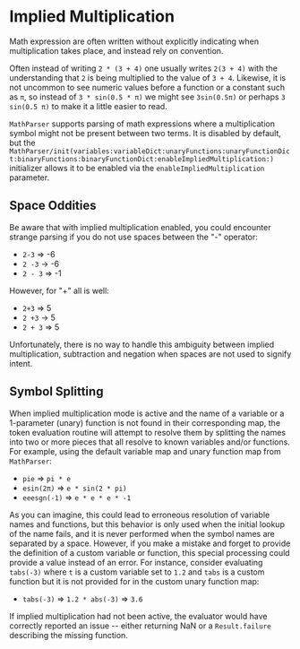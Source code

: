 # Implied Multiplication

Math expression are often written without explicitly indicating when multiplication takes place, and instead rely on
convention.

Often instead of writing `2 * (3 + 4)` one usually writes `2(3 + 4)` with the understanding that `2` is being
multiplied to the value of `3 + 4`. Likewise, it is not uncommon to see numeric values before a function or a constant 
such as `π`, so instead of `3 * sin(0.5 * π)` we might see `3sin(0.5π)` or perhaps `3 sin(0.5 π)` to make it a little 
easier to read.

``MathParser`` supports parsing of math expressions where a multiplication symbol might not be present between two
terms. It is disabled by default, but the 
``MathParser/init(variables:variableDict:unaryFunctions:unaryFunctionDict:binaryFunctions:binaryFunctionDict:enableImpliedMultiplication:)``
initializer allows it to be enabled via the `enableImpliedMultiplication` parameter.

## Space Oddities

Be aware that with implied multiplication enabled, you could encounter strange parsing if you do not use spaces between
the "-" operator:

* `2-3` => -6
* `2 -3` -> -6
* `2 - 3` => -1

However, for "+" all is well:

* `2+3` => 5
* `2 +3` -> 5
* `2 + 3` => 5

Unfortunately, there is no way to handle this ambiguity between implied multiplication, subtraction and negation when 
spaces are not used to signify intent. 

## Symbol Splitting

When implied multiplication mode is active and the name of a variable or a 1-parameter (unary) function is not found in
their corresponding map, the token evaluation routine will attempt to resolve them by splitting the names into two or
more pieces that all resolve to known variables and/or functions. For example, using the default variable map and 
unary function map from `MathParser`:

* `pie` => `pi * e`
* `esin(2π)` => `e * sin(2 * pi)`
* `eeesgn(-1)` => `e * e * e * -1`

As you can imagine, this could lead to erroneous resolution of variable names and functions, but this behavior is only 
used when the initial lookup of the name fails, and it is never performed when the symbol names are separated by a 
space. However, if you make a mistake and forget to provide the definition of a custom variable or function, this
special processing could provide a value instead of an error. For instance, consider evaluating `tabs(-3)` where `t` is 
a custom variable set to `1.2` and `tabs` is a custom function but it is not provided for in the custom unary function 
map:

* `tabs(-3)` => `1.2 * abs(-3)` => `3.6`

If implied multiplication had not been active, the evaluator would have correctly reported an issue -- either returning
NaN or a `Result.failure` describing the missing function.
